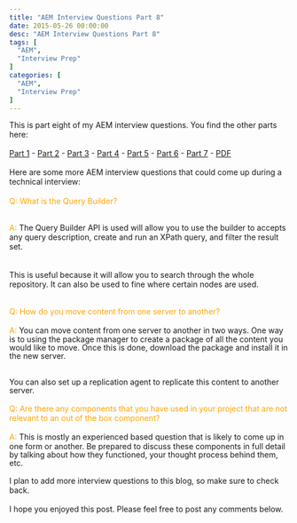```yaml
---
title: "AEM Interview Questions Part 8"
date: 2015-05-26 00:00:00
desc: "AEM Interview Questions Part 8"
tags: [
  "AEM",
  "Interview Prep"
]
categories: [
  "AEM",
  "Interview Prep"
]
---
```


<span style="font-family: inherit;">This is part eight of my AEM interview&nbsp;questions. You find the other parts here:</span><br />
<span style="font-family: inherit;"><br /></span><span style="color: blue;"><a href="http://scottwestover.blogspot.com/2015/03/aem-interview-questions.html">Part 1</a>&nbsp;-&nbsp;<a href="http://scottwestover.blogspot.com/2015/03/aem-interview-questions-part-2.html">Part 2</a>&nbsp;-&nbsp;<a href="http://scottwestover.blogspot.com/2015/04/aem-interview-questions-part-3.html">Part 3</a>&nbsp;-&nbsp;<a href="http://scottwestover.blogspot.com/2015/04/aem-interview-questions-part-4.html">Part 4</a>&nbsp;-&nbsp;<a href="http://scottwestover.blogspot.com/2015/04/aem-interview-questions-part-5.html">Part 5</a>&nbsp;-&nbsp;<a href="http://scottwestover.blogspot.com/2015/04/aem-interview-questions-part-6.html">Part 6</a><span style="font-family: inherit;">&nbsp;- <a href="http://scottwestover.blogspot.com/2015/05/aem-interview-questions-part-7.html">Part 7</a>&nbsp;-&nbsp;</span><a href="http://scottwestover.blogspot.com/2015/08/aem-interview-questions-pdf.html">PDF</a></span><br />
<span style="font-family: inherit;"><br />Here are some more AEM interview questions that could come up during a technical interview:</span><br />
<span style="font-family: inherit;"><span style="color: orange; line-height: 17.1200008392334px;"><br /></span></span>
<span style="font-family: inherit;"><span style="color: orange; line-height: 17.1200008392334px;">Q</span><span style="color: orange; line-height: 17.1200008392334px;">:&nbsp;</span><span style="color: orange; line-height: 17.1200008392334px;">What is the Query Builder</span><span style="color: orange; line-height: 17.1200008392334px;">?</span></span><br />
<div class="MsoNormal">
<div class="MsoNormal">
<div class="MsoNormal">
<span style="color: orange; font-family: inherit; line-height: 17.1200008392334px;"><br /></span></div>
<div class="MsoNormal">
<span style="font-family: inherit;"><span style="line-height: 17.1200008392334px;"><span style="color: orange;">A</span></span><span style="line-height: 17.1200008392334px;"><span style="color: orange;">:</span>&nbsp;</span><span style="line-height: 17.1200008392334px;">The Query Builder API is used will allow you to use the builder to accepts any query description, create and run an XPath query, and filter the result set.</span></span><br />
<span style="line-height: 17.1200008392334px;"><span style="font-family: inherit;"><br /></span></span>
<br />
<div class="MsoNormal">
<span style="font-family: inherit; line-height: 17.1200008392334px;">This is useful because it will allow you to search through the whole repository. It can also be used to fine where certain nodes are used.</span></div>
<ul></ul>
</div>
</div>
</div>
<div class="MsoNormal">
<div class="MsoNormal">
<span style="font-family: inherit;"><span style="color: orange; line-height: 17.1200008392334px;"><br /></span><span style="color: orange; line-height: 17.1200008392334px;">Q</span><span style="color: orange; line-height: 17.1200008392334px;">: How do you move content from one server to another</span><span style="color: orange; line-height: 17.1200008392334px;">?</span></span></div>
<div class="MsoNormal">
<span style="color: orange; font-family: inherit; line-height: 17.1200008392334px;"><br /></span></div>
<span style="font-family: inherit;"><span style="line-height: 17.1200008392334px;"><span style="color: orange;">A</span></span><span style="line-height: 17.1200008392334px;"><span style="color: orange;">:</span>&nbsp;</span><span style="line-height: 107%;">You can move
content from one server to another in two ways. One way is to using the package
manager to create a package of all the content you would like to move. Once
this is done, download the package and install it in the new server.</span></span><br />
<span style="line-height: 107%;"><span style="font-family: inherit;"><br /></span></span>


<br />
<div class="MsoNormal">
<span style="line-height: 107%;"><span style="font-family: inherit;">You can also
set up a replication agent to replicate this content to another server.<o:p></o:p></span></span></div>
<div class="MsoNormal">
<div class="MsoNormal">
<span style="font-family: inherit; line-height: 17.1200008392334px;"><br /></span></div>
<div class="MsoNormal">
<span style="font-family: inherit;"><span style="color: orange; line-height: 17.1200008392334px;">Q</span><span style="color: orange; line-height: 17.1200008392334px;">: Are there any components that you have used in your project that are not relevant to an out of the box component</span><span style="color: orange; line-height: 17.1200008392334px;">?</span></span></div>
<div class="MsoNormal">
<span style="color: orange; font-family: inherit; line-height: 17.1200008392334px;"><br /></span></div>
<span style="font-family: inherit;"><span style="line-height: 17.1200008392334px;"><span style="color: orange;">A</span></span><span style="line-height: 17.1200008392334px;"><span style="color: orange;">:</span>&nbsp;</span><span style="line-height: 107%;">This
is mostly an experienced based question that is likely to come up in one form
or another. Be prepared to discuss these components in full detail by talking
about how they functioned, your thought process behind them, etc.</span></span><br />
<div class="MsoNormal">
<span style="font-family: inherit;"><br />I plan to add more interview questions to this blog, so make sure to check back.</span></div>
</div>
<span style="font-family: inherit;"><span style="line-height: 17.1200008392334px;"></span><br />I hope you enjoyed this post. Please feel free to post any comments below.</span></div>
